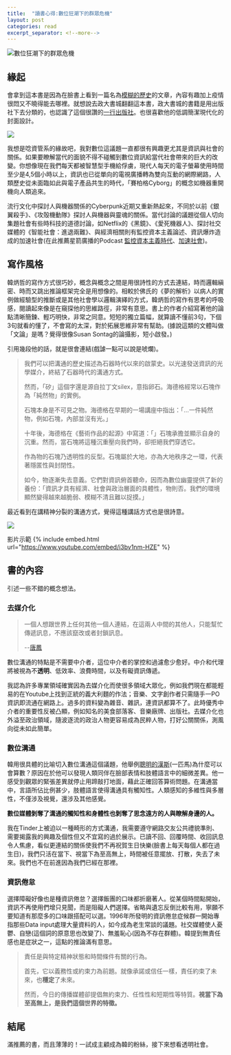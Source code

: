 ```yaml
---
title:  "讀書心得:數位狂潮下的群眾危機"
layout: post
categories: read
excerpt_separator: <!--more-->
---
```

<!-- 《》「」 -->
![數位狂潮下的群眾危機](/assets/images/Im-Schwarm-Ansichtendes-Digitalen.jpg)

## 緣起
會拿到這本書是因為在臉書上看到一篇名為[模糊的歷史](https://artemperor.tw/focus/4107)的文章<!--more-->，內容有趣加上疫情很悶又不曉得能去哪裡。就想說去政大書城翻翻這本書，政大書城的書籍是用出版社下去分類的，也認識了這個很讚的[一行出版社](https://yihsingpublishing.wordpress.com/)。也很喜歡他的低調簡潔現代化的封面設計。

![](/assets/images/Die-Geschichte-der-Unscharfe.jpg)

我想是唸資管系的緣故吧，我對數位這議題一直都很有興趣更尤其是資訊與社會的關係。如果要瞭解當代的面貌不得不碰觸到數位資訊給當代社會帶來的巨大的改變。你想像現在我們每天都被智慧型手機給俘虜，現代人每天的電子螢幕使用時間至少是4,5個小時以上，資訊也已從單向的電視廣播轉為雙向互動的網際網路，人類歷史從未面臨如此與電子產品共生的時代，「賽柏格Cyborg」的概念如機器重開機向人類追來。

流行文化中探討人與機器關係的Cyberpunk近期又重新熱起來，不同於以前《銀翼殺手》、《攻殻機動隊》探討人與機器與靈魂的關係。當代討論的議題從個人切向集題社會有些時科技的道德討論，如Netflix的《黑鏡》、《愛死機器人》、探討社交媒體的《智能社會：進退兩難》、與經濟相關則有監控資本主義論述、資訊爆炸造成的加速社會(在此推薦星箭廣播的Podcast [監控資本主義時代](https://podcast.starrocket.io/80)、[加速社會](https://podcast.starrocket.io/72))。


## 寫作風格
韓炳哲的寫作方式很巧妙，概念與概念之間是用很詩性的方式去連結，時而邏輯縝密、時而又跳出推論框架完全是用想像的。相較於佛氏的《夢的解析》以病人的實例做經驗型的推斷或是其他社會學以邏輯演繹的方式，韓炳哲的寫作有思考的呼吸感，閱讀起來像是在窺探他的思維路徑，非常有意思。書上的作者介紹寫著他的論點清晰簡鍊、輕巧明快，非常之同意。短短的獨立篇幅，就算讀不懂前3句，下個3句就看的懂了，不會寫的太深，對於拓展思維非常有幫助。(據說這類的文體叫做「文論」是嗎？覺得很像Susan Sontag的論攝影，短小啟發。)

引用幾段他的話，就是很會連結(戲謔一點可以說是唬爛)。

>我們可以把溝通的歷史描述為石器時代以來的啟蒙史。以光速發送資訊的光學媒介，終結了石器時代的溝通方式。
>
>然而，「矽」這個字還是源自拉丁文silex，意指卵石。海德格經常以石塊作為「純然物」的實例。
>
>石塊本身是不可見之物。海德格在早期的一場講座中指出：「...一件純然物，例如石塊，內部並沒有光。」
>
>十年後，海德格在《藝術作品的起源》中寫道：「」石塊承擔並顯示自身的沉重。然而，當石塊將這種沉重壓向我們時，卻拒絕我們穿透它。
>
>作為物的石塊乃透明性的反型。石塊屬於大地，亦為大地秩序之一環，代表著隱匿性與封閉性。
>
>如今，物逐漸失去意義。它們對資訊俯首聽命，因而為數位幽靈提供了新的養份：「資訊才具有經濟、社會與政治層面的具體性，物則否。我們的環境顯然變得越來越脆弱、模糊不清且難以捉摸。」

最近看到在講精神分裂的溝通方式，覺得這種講話方式也是很詩意。

![](/assets/images/schizophrenia.jpg)

影片示範
{% include embed.html url="https://www.youtube.com/embed/i3bv1nm-HZE" %}
## 書的內容
引述一些不錯的概念想法。
### 去媒介化
>一個人想跟世界上任何其他一個人連結，在這兩人中間的其他人，只能幫忙傳遞訊息，不應該竄改或者封鎖訊息。
>
>--[唐鳳](https://www.verse.com.tw/article/podcast-my-way-audrey-tang)

數位溝通的特點是不需要中介者，這位中介者的掌控和過濾愈少愈好。中介和代理將被視為不**透明**、低效率、浪費時間，以及有礙資訊傳遞。

我認為許多專業領域確實因為去媒介化而使很多領域大眾化，例如我們現在都能輕易的在Youtube上找到正統的義大利麵的作法；音樂、文字創作者只需隨手一PO資訊即流通在網路上。過多的資料變為雜音、雜訊，連資訊都算不了。此時優秀中介者的重要性反被凸顯，例如知名的美食部落客、音樂廠牌、出版社。去媒介化也外溢至政治領域，隨波逐流的政治人物更容易成為民粹人物，打好公關關係，測風向從未如此簡單。

### 數位溝通
韓用很具體的比喻切入數位溝通這個議題，他舉例[聰明的漢斯](https://www.wikiwand.com/zh-tw/%E8%81%B0%E6%98%8E%E6%BC%A2%E6%96%AF)(一匹馬)為什麼可以會算數？原因在於他可以發現人類同伴在臉部表情和肢體語言中的細微差異。他一感受到觀眾的緊張差異就停止用蹄敲打地面，藉此正確回答算術問題。在溝通當中，言語所佔比例甚少，肢體語言使得溝通具有觸知性。人類感知的多維性與多層性，不僅涉及視覺，還涉及其他感覺。

**數位媒體剝奪了溝通的觸知性和身體性也剝奪了思念遠方的人與瞭解身邊的人。**

我在Tinder上被迫以一種畸形的方式溝通，我需要遵守網路交友公共禮貌準則、需要揭露我的興趣及個性但又不宜寫的過於展示。已讀不回、回覆時間、收回訊息令人焦慮，看似更連結的關係使我們不再祝賀生日快樂(臉書上每天每個人都在過生日)，我們只活在當下、視當下為至高無上，時間被任意擺放、打散，失去了未來。我們也不在前進因為我們已經在那裡。

### 資訊倦怠
選擇障礙好像也是種資訊倦怠？選擇飯團的口味都折磨著人。從某個時間點開始，資訊不再使用們增只見聞，而是阻礙人們選擇。省略與遺忘反倒比較有用，寧願不要知道有那麼多的口味跟搭配可以選。1996年所發明的資訊倦怠症候群一開始專指那些Data input處理大量資料的人，如今成為老生常談的議題。社交媒體使人憂鬱、自戀(這個詞的原意思也改變了)、無羞恥心(因為不存在群體)。韓提到無責任感也是症狀之一，這點的推論滿有意思。
>責任是與特定精神狀態和時間條件有關的行為。
>
>首先，它以義務性或約束力為前題。就像承諾或信任一樣，責任約束了未來，也**穩定**了未來。
>
>然而，今日的傳播媒體卻提倡無約束力、任性性和短期性等特質。**視當下為至高無上，是我們這個世界的特徵。**

## 結尾
滿推薦的書，而且薄薄的！一試成主顧成為韓的粉絲，接下來想看透明社會。